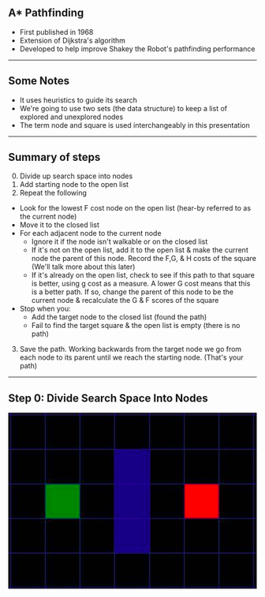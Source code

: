 ## A* Pathfinding

* First published in 1968
* Extension of Dijkstra's algorithm
* Developed to help improve Shakey the Robot's pathfinding performance

---

## Some Notes
* It uses heuristics to guide its search
* We're going to use two sets (the data structure) to keep a list of explored and unexplored nodes
* The term node and square is used interchangeably in this presentation

---

## Summary of steps
0. Divide up search space into nodes
1. Add starting node to the open list
2. Repeat the following
  * Look for the lowest F cost node on the open list (hear-by referred to as the current node)
  * Move it to the closed list
  * For each adjacent node to the current node
    * Ignore it if the node isn't walkable or on the closed list
    * If it's not on the open list, add it to the open list & make the current node the parent of this node.  Record the F,G, & H costs of the square (We'll talk more about this later)
    * If it's already on the open list, check to see if this path to that square is better, using g cost as a measure.  A lower G cost means that this is a better path.  If so, change the parent of this node to be the current node & recalculate the G & F scores of the square
  * Stop when you:
    * Add the target node to the closed list (found the path)
    * Fail to find the target square & the open list is empty (there is no path)
3. Save the path.  Working backwards from the target node we go from each node to its parent until we reach the starting node. (That's your path)

---

## Step 0: Divide Search Space Into Nodes
![](./grid.png)
